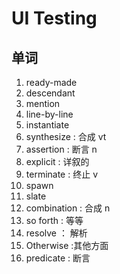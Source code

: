 # UI Testing 

## 单词

1. ready-made
2. descendant
3. mention
4. line-by-line
5. instantiate
6. synthesize : 合成 vt
7. assertion : 断言 n
8. explicit : 详叙的
9. terminate : 终止 v
10. spawn
11. slate
12. combination : 合成 n
13. so forth : 等等
14. resolve ： 解析
15. Otherwise :其他方面
16. predicate : 断言